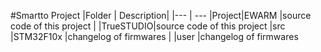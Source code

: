 #Smartto Project
|Folder | Description|
|---    | ---
|Project|EWARM     |source code of this project
|       |TrueSTUDIO|source code of this project
|src    |STM32F10x |changelog of firmwares
|       |user      |changelog of firmwares



